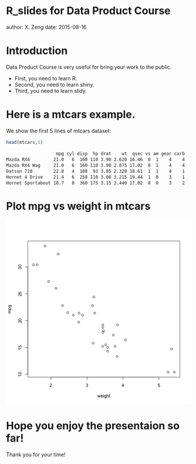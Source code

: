 R_slides for Data Product Course
========================================================
author: X. Zeng
date: 2015-08-16

Introduction
========================================================

Data Product Course is very useful for bring your work to the public.

- First, you need to learn R.
- Second, you need to learn shiny.
- Third, you need to learn slidy.

Here is a mtcars example.
========================================================

We show the first 5 lines of mtcars dataset:

```r
head(mtcars,5)
```

```
                   mpg cyl disp  hp drat    wt  qsec vs am gear carb
Mazda RX4         21.0   6  160 110 3.90 2.620 16.46  0  1    4    4
Mazda RX4 Wag     21.0   6  160 110 3.90 2.875 17.02  0  1    4    4
Datsun 710        22.8   4  108  93 3.85 2.320 18.61  1  1    4    1
Hornet 4 Drive    21.4   6  258 110 3.08 3.215 19.44  1  0    3    1
Hornet Sportabout 18.7   8  360 175 3.15 3.440 17.02  0  0    3    2
```

Plot mpg vs weight in mtcars
========================================================

![plot of chunk unnamed-chunk-2](R_slides-figure/unnamed-chunk-2-1.png) 

Hope you enjoy the presentaion so far!
========================================================

Thank you for your time!

